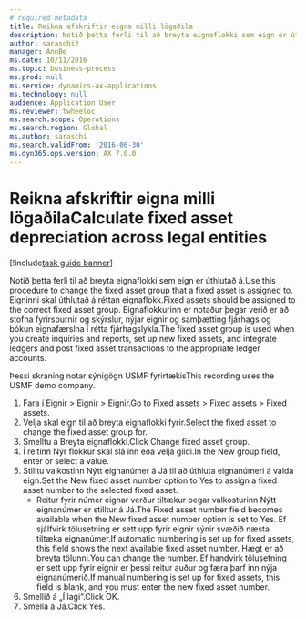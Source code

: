 ```yaml
--- 
# required metadata 
title: Reikna afskriftir eigna milli lögaðila
description: Notið þetta ferli til að breyta eignaflokki sem eign er úthlutað á.
author: saraschi2
manager: AnnBe
ms.date: 10/11/2016
ms.topic: business-process
ms.prod: null
ms.service: dynamics-ax-applications
ms.technology: null
audience: Application User
ms.reviewer: twheeloc
ms.search.scope: Operations
ms.search.region: Global
ms.author: saraschi
ms.search.validFrom: '2016-06-30'
ms.dyn365.ops.version: AX 7.0.0
---
```

# <a name="calculate-fixed-asset-depreciation-across-legal-entities"></a><span data-ttu-id="c4b70-103">Reikna afskriftir eigna milli lögaðila</span><span class="sxs-lookup"><span data-stu-id="c4b70-103">Calculate fixed asset depreciation across legal entities</span></span>

[!include[task guide banner](../../includes/task-guide-banner.md)]

<span data-ttu-id="c4b70-104">Notið þetta ferli til að breyta eignaflokki sem eign er úthlutað á.</span><span class="sxs-lookup"><span data-stu-id="c4b70-104">Use this procedure to change the fixed asset group that a fixed asset is assigned to.</span></span> <span data-ttu-id="c4b70-105">Eigninni skal úthlutað á réttan eignaflokk.</span><span class="sxs-lookup"><span data-stu-id="c4b70-105">Fixed assets should be assigned to the correct fixed asset group.</span></span> <span data-ttu-id="c4b70-106">Eignaflokkurinn er notaður þegar verið er að stofna fyrirspurnir og skýrslur, nýjar eignir og samþætting fjárhags og bókun eignafærslna í rétta fjárhagslykla.</span><span class="sxs-lookup"><span data-stu-id="c4b70-106">The fixed asset group is used when you create inquiries and reports, set up new fixed assets, and integrate ledgers and post fixed asset transactions to the appropriate ledger accounts.</span></span>

<span data-ttu-id="c4b70-107">Þessi skráning notar sýnigögn USMF fyrirtækis</span><span class="sxs-lookup"><span data-stu-id="c4b70-107">This recording uses the USMF demo company.</span></span>

1. <span data-ttu-id="c4b70-108">Fara í Eignir > Eignir > Eignir.</span><span class="sxs-lookup"><span data-stu-id="c4b70-108">Go to Fixed assets > Fixed assets > Fixed assets.</span></span>
2. <span data-ttu-id="c4b70-109">Velja skal eign til að breyta eignaflokki fyrir.</span><span class="sxs-lookup"><span data-stu-id="c4b70-109">Select the fixed asset to change the fixed asset group for.</span></span>
3. <span data-ttu-id="c4b70-110">Smelltu á Breyta eignaflokki.</span><span class="sxs-lookup"><span data-stu-id="c4b70-110">Click Change fixed asset group.</span></span>
4. <span data-ttu-id="c4b70-111">Í reitinn Nýr flokkur skal slá inn eða velja gildi.</span><span class="sxs-lookup"><span data-stu-id="c4b70-111">In the New group field, enter or select a value.</span></span>
5. <span data-ttu-id="c4b70-112">Stilltu valkostinn Nýtt eignanúmer á Já til að úthluta eignanúmeri á valda eign.</span><span class="sxs-lookup"><span data-stu-id="c4b70-112">Set the New fixed asset number option to Yes to assign a fixed asset number to the selected fixed asset.</span></span>
    * <span data-ttu-id="c4b70-113">Reitur fyrir númer eignar verður tiltækur þegar valkosturinn Nýtt eignanúmer er stilltur á Já.</span><span class="sxs-lookup"><span data-stu-id="c4b70-113">The Fixed asset number field becomes available when the New fixed asset number option is set to Yes.</span></span>   <span data-ttu-id="c4b70-114">Ef sjálfvirk tölusetning er sett upp fyrir eignir sýnir svæðið næsta tiltæka eignanúmer.</span><span class="sxs-lookup"><span data-stu-id="c4b70-114">If automatic numbering is set up for fixed assets, this field shows the next available fixed asset number.</span></span> <span data-ttu-id="c4b70-115">Hægt er að breyta tölunni.</span><span class="sxs-lookup"><span data-stu-id="c4b70-115">You can change the number.</span></span>   <span data-ttu-id="c4b70-116">Ef handvirk tölusetning er sett upp fyrir eignir er þessi reitur auður og færa þarf inn nýja eignanúmerið.</span><span class="sxs-lookup"><span data-stu-id="c4b70-116">If manual numbering is set up for fixed assets, this field is blank, and you must enter the new fixed asset number.</span></span>  
6. <span data-ttu-id="c4b70-117">Smellið á „Í lagi“.</span><span class="sxs-lookup"><span data-stu-id="c4b70-117">Click OK.</span></span>
7. <span data-ttu-id="c4b70-118">Smella á Já.</span><span class="sxs-lookup"><span data-stu-id="c4b70-118">Click Yes.</span></span>

